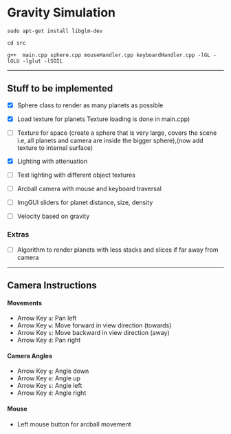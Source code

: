 # Gravity Simulation

```
sudo apt-get install libglm-dev
```

```
cd src
```

```
g++  main.cpp sphere.cpp mouseHandler.cpp keyboardHandler.cpp -lGL -lGLU -lglut -lSOIL
```

-----------------
## Stuff to be implemented
- [X] Sphere class to render as many planets as possible
- [X] Load texture for planets Texture loading is done in main.cpp)
- [ ] Texture for space (create a sphere that is very large, covers the scene i.e, all planets and camera are inside the bigger sphere),(now add texture to internal surface)
- [X] Lighting with attenuation 
- [ ] Test lighting with different object textures
- [ ] Arcball camera with mouse and keyboard traversal
- [ ] ImgGUI sliders for planet distance, size, density
- [ ] Velocity based on gravity



### Extras
- [ ] Algorithm to render planets with less stacks and slices if far away from camera

___________________

## Camera Instructions
#### Movements
 - Arrow Key `a`: Pan left
 - Arrow Key `w`: Move forward in view direction (towards)
 - Arrow Key `s`: Move backward in view direction (away)
 - Arrow Key `d`: Pan right
 
 #### Camera Angles
 - Arrow Key `q`: Angle down
 - Arrow Key `e`: Angle up 
 - Arrow Key `s`: Angle left
 - Arrow Key `d`: Angle right

#### Mouse
 - Left mouse button for arcball movement

